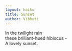 ```yaml
---
layout: haiku
title: Sunset
author: Vibhuti
---
```


In the twilight rain<br>
these brilliant-hued hibiscus -<br>
A lovely sunset.<br>
